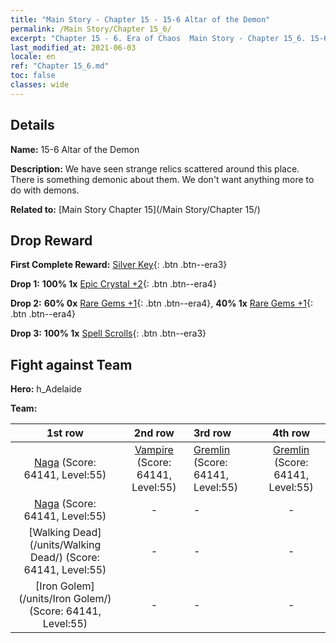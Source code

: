 ```yaml
---
title: "Main Story - Chapter 15 - 15-6 Altar of the Demon"
permalink: /Main Story/Chapter 15_6/
excerpt: "Chapter 15 - 6. Era of Chaos  Main Story - Chapter 15_6. 15-6 Altar of the Demon"
last_modified_at: 2021-06-03
locale: en
ref: "Chapter 15_6.md"
toc: false
classes: wide
---
```


## Details

 **Name:** 15-6 Altar of the Demon

 **Description:** We have seen strange relics scattered around this place. There is something demonic about them. We don't want anything more to do with demons.

 **Related to:** [Main Story Chapter 15](/Main Story/Chapter 15/)

## Drop Reward

 **First Complete Reward:** [Silver Key](/Items/con_693/){: .btn .btn--era3}

 **Drop 1:** **100% 1x** [Epic Crystal +2](/Items/mat_52/){: .btn .btn--era4}

 **Drop 2:** **60% 0x** [Rare Gems +1](/Items/mat_44/){: .btn .btn--era4}, **40% 1x** [Rare Gems +1](/Items/mat_44/){: .btn .btn--era4}

 **Drop 3:** **100% 1x** [Spell Scrolls](/Items/con_694/){: .btn .btn--era3}


## Fight against Team
 **Hero:** h_Adelaide

 **Team:**


  | 1st row | 2nd row | 3rd row | 4th row |
  |:----:|:----:|:----|:----:|
  | [Naga](/units/Naga/) (Score: 64141, Level:55)  | [Vampire](/units/Vampire/) (Score: 64141, Level:55)  | [Gremlin](/units/Gremlin/) (Score: 64141, Level:55)  | [Gremlin](/units/Gremlin/) (Score: 64141, Level:55)  |
  | [Naga](/units/Naga/) (Score: 64141, Level:55)  | - | - | - |
  | [Walking Dead](/units/Walking Dead/) (Score: 64141, Level:55)  | - | - | - |
  | [Iron Golem](/units/Iron Golem/) (Score: 64141, Level:55)  | - | - | - |


